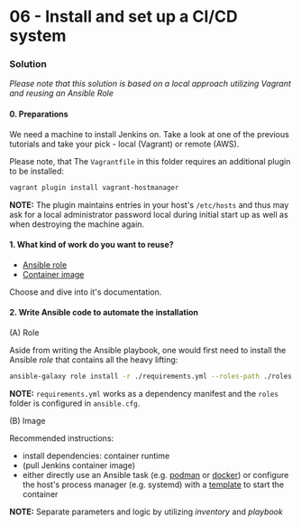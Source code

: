 06 - Install and set up a CI/CD system
======================================


### Solution

*Please note that this solution is based on a local approach utilizing Vagrant and
reusing an Ansible Role*


#### 0. Preparations

We need a machine to install Jenkins on. Take a look at one of the previous
tutorials and take your pick - local (Vagrant) or remote (AWS).

Please note, that The `Vagrantfile` in this folder requires an additional plugin to
be installed:

```bash
vagrant plugin install vagrant-hostmanager
```

__NOTE:__ The plugin maintains entries in your host's `/etc/hosts` and thus may ask
for a local administrator password local during initial start up as well as when
destroying the machine again.

#### 1. What kind of work do you want to reuse?

* [Ansible role](https://github.com/geerlingguy/ansible-role-jenkins)
* [Container image](https://github.com/jenkinsci/docker/blob/master/README.md)

Choose and dive into it's documentation.

#### 2. Write Ansible code to automate the installation

(A) Role 

Aside from writing the Ansible playbook, one would first need to install the Ansible
*role* that contains all the heavy lifting:

```bash
ansible-galaxy role install -r ./requirements.yml --roles-path ./roles
```

__NOTE:__ `requirements.yml` works as a dependency manifest and the `roles` folder
is configured in `ansible.cfg`.

(B) Image

Recommended instructions:

* install dependencies: container runtime
* (pull Jenkins container image)
* either directly use an Ansible task
  (e.g. [podman](https://docs.ansible.com/ansible/2.10/collections/containers/podman/podman_container_module.html)
  or [docker](https://docs.ansible.com/ansible/latest/collections/community/general/docker_container_module.html))
  or configure the host's process manager (e.g. systemd) with a
  [template](http://docs.ansible.com/ansible/2.10/collections/ansible/builtin/template_module.html)
  to start the container


__NOTE:__ Separate parameters and logic by utilizing *inventory* and *playbook* 
